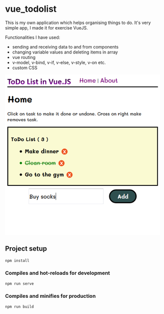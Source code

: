 # vue_todolist
This is my own application which helps organising things to do. It's very simple app, I made it for exercise VueJS.

 Functionalities I have used:
- sending and receiving data to and from components
- changing variable values and deleting items in array
- vue routing
- v-model, v-bind, v-if, v-else, v-style, v-on etc.
- custom CSS

![preview](preview.png?raw=true)

## Project setup
```
npm install
```

### Compiles and hot-reloads for development
```
npm run serve
```

### Compiles and minifies for production
```
npm run build
```